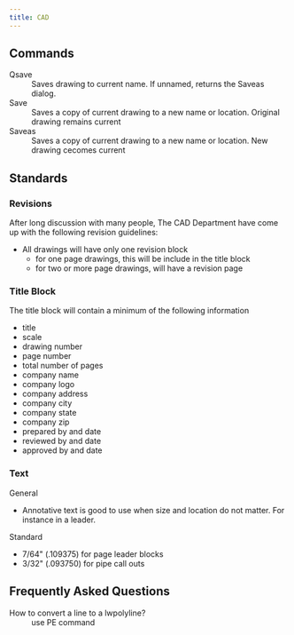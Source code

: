```yaml
---
title: CAD
---
```


## Commands

<dl>
  <dt>Qsave</dt>
  <dd>Saves drawing to current name.  If unnamed, returns the Saveas dialog.</dd>
  <dt>Save</dt>
  <dd>Saves a copy of current drawing to a new name or location. Original drawing remains current</dd>
  <dt>Saveas</dt>
  <dd>Saves a copy of current drawing to a new name or location.  New drawing cecomes current</dd>
</dl>

## Standards

### Revisions

After long discussion with many people, The CAD Department have come up with
the following revision guidelines:

- All drawings will have only one revision block
    - for one page drawings, this will be include in the title block
    - for two or more page drawings, will have a revision page

### Title Block

The title block will contain a minimum of the following information

- title
- scale
- drawing number
- page number
- total number of pages
- company name
- company logo
- company address
- company city
- company state
- company zip
- prepared by and date
- reviewed by and date
- approved by and date

### Text

General

* Annotative text is good to use when size and location do not matter.  For
  instance in a leader.

Standard

* 7/64" (.109375) for page leader blocks
* 3/32" (.093750) for pipe call outs

## Frequently Asked Questions

<dl>
  <dt>How to convert a line to a lwpolyline?</dt>
  <dd>use PE command</dd>
</dl>

